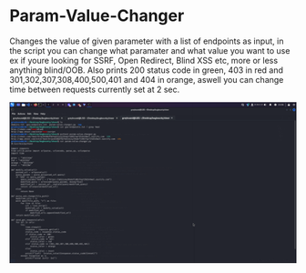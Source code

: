 # Param-Value-Changer
Changes the value of given parameter with a list of endpoints as input, in the script you can change what paramater and what value you want to use ex if youre looking for SSRF, Open Redirect, Blind XSS etc, more or less anything blind/OOB.
Also prints 200 status code in green, 403 in red and 301,302,307,308,400,500,401 and 404 in orange, aswell you can change time between requests currently set at 2 sec.

![screenshot](https://github.com/a6thmfsin/Param-Value-Changer/blob/main/value-changer.png)
